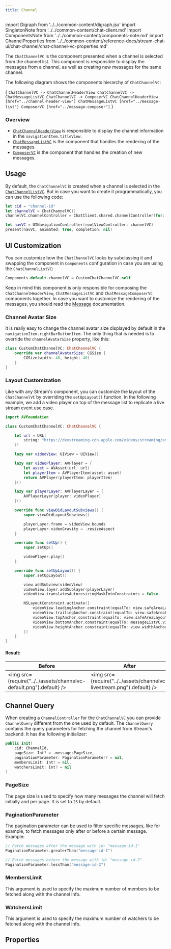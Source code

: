 ```yaml
---
title: Channel
---
```


import Digraph  from '../../common-content/digraph.jsx'
import SingletonNote from '../../common-content/chat-client.md'
import ComponentsNote from '../../common-content/components-note.md'
import ChannelProperties from '../../common-content/reference-docs/stream-chat-ui/chat-channel/chat-channel-vc-properties.md'

The `ChatChannelVC` is the component presented when a channel is selected from the channel list. This component is responsible to display the messages from a channel, as well as creating new messages for the same channel.

The following diagram shows the components hierarchy of `ChatChannelVC`:

<Digraph>{ `
    ChatChannelVC -> ChatChannelHeaderView
    ChatChannelVC -> ChatMessageListVC
    ChatChannelVC -> ComposerVC
    ChatChannelHeaderView [href="../channel-header-view"]
    ChatMessageListVC [href="../message-list"]
    ComposerVC [href="../message-composer"]
` }</Digraph>

### Overview

- [`ChatChannelHeaderView`](../../views/channel-header-view) is responsible to display the channel information in the `navigationItem.titleView`.
- [`ChatMessageListVC`](../message-list) is the component that handles the rendering of the messages.
- [`ComposerVC`](../message-composer) is the component that handles the creation of new messages.

## Usage
By default, the `ChatChannelVC` is created when a channel is selected in the [`ChatChannelListVC`](../channel-list). But in case you want to create it programmatically, you can use the following code:

```swift
let cid = "channel-id"
let channelVC = ChatChannelVC()
channelVC.channelController = ChatClient.shared.channelController(for: cid)

let navVC = UINavigationController(rootViewController: channelVC)
present(navVC, animated: true, completion: nil)
```

<SingletonNote />

## UI Customization

You can customize how the `ChatChannelVC` looks by subclassing it and swapping the component in `Components` configuration in case you are using the `ChatChannelListVC`:

```swift
Components.default.channelVC = CustomChatChannelVC.self
```

<ComponentsNote />

Keep in mind this component is only responsible for composing the `ChatChannelHeaderView`, `ChatMessageListVC` and `ChatMessageComposerVC` components together. In case you want to customize the rendering of the messages, you should read the [Message](../message) documentation.

### Channel Avatar Size 
It is really easy to change the channel avatar size displayed by default in the `navigationItem.rightBarButtonItem`. The only thing that is needed is to override the `channelAvatarSize` property, like this:

```swift
class CustomChatChannelVC: ChatChannelVC {
    override var channelAvatarSize: CGSize {
        CGSize(width: 40, height: 40)
    }
}
```

### Layout Customization
Like with any Stream's component, you can customize the layout of the `ChatChannelVC` by overriding the `setUpLayout()` function. In the following example, we add a video player on top of the message list to replicate a live stream event use case.

```swift
import AVFoundation

class CustomChatChannelVC: ChatChannelVC {

    let url = URL(
        string: "https://devstreaming-cdn.apple.com/videos/streaming/examples/bipbop_adv_example_hevc/master.m3u8"
    )!

    lazy var videoView: UIView = UIView()

    lazy var videoPlayer: AVPlayer = {
        let asset = AVAsset(url: url)
        let playerItem = AVPlayerItem(asset: asset)
        return AVPlayer(playerItem: playerItem)
    }()

    lazy var playerLayer: AVPlayerLayer = {
        AVPlayerLayer(player: videoPlayer)
    }()

    override func viewDidLayoutSubviews() {
        super.viewDidLayoutSubviews()

        playerLayer.frame = videoView.bounds
        playerLayer.videoGravity = .resizeAspect
    }

    override func setUp() {
        super.setUp()

        videoPlayer.play()
    }

    override func setUpLayout() {
        super.setUpLayout()

        view.addSubview(videoView)
        videoView.layer.addSublayer(playerLayer)
        videoView.translatesAutoresizingMaskIntoConstraints = false

        NSLayoutConstraint.activate([
            videoView.leadingAnchor.constraint(equalTo: view.safeAreaLayoutGuide.leadingAnchor),
            videoView.trailingAnchor.constraint(equalTo: view.safeAreaLayoutGuide.trailingAnchor),
            videoView.topAnchor.constraint(equalTo: view.safeAreaLayoutGuide.topAnchor),
            videoView.bottomAnchor.constraint(equalTo: messageListVC.view.topAnchor),
            videoView.heightAnchor.constraint(equalTo: view.widthAnchor, multiplier: 9/16)
        ])
    }
}
```

#### Result:
| Before  | After |
| ------------- | ------------- |
| <img src={require("../../assets/channelvc-default.png").default} /> | <img src={require("../../assets/channelvc-livestream.png").default} /> |

## Channel Query
When creating a `ChannelController` for the `ChatChannelVC` you can provide `ChannelQuery` different from the one used by default. The `ChannelQuery` contains the query parameters for fetching the channel from Stream's backend. It has the following initializer:

```swift
public init(
    cid: ChannelId,
    pageSize: Int? = .messagesPageSize,
    paginationParameter: PaginationParameter? = nil,
    membersLimit: Int? = nil,
    watchersLimit: Int? = nil
)
```

### PageSize
The page size is used to specify how many messages the channel will fetch initially and per page. It is set to `25` by default.

### PaginationParameter
The pagination parameter can be used to filter specific messages, like for example, to fetch messages only after or before a certain message. Example:

```swift
// Fetch messages after the message with id: "message-id-1"
PaginationParameter.greaterThan("message-id-1")

// Fetch messages before the message with id: "message-id-2"
PaginationParameter.lessThan("message-id-2")
```

### MembersLimit
This argument is used to specify the maximum number of members to be fetched along with the channel info.

### WatchersLimit
This argument is used to specify the maximum number of watchers to be fetched along with the channel info.

## Properties
<ChannelProperties />
